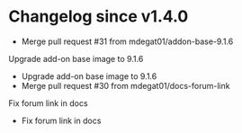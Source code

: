 # Changelog since v1.4.0
- Merge pull request #31 from mdegat01/addon-base-9.1.6

Upgrade add-on base image to 9.1.6 
- Upgrade add-on base image to 9.1.6 
- Merge pull request #30 from mdegat01/docs-forum-link

Fix forum link in docs 
- Fix forum link in docs 

